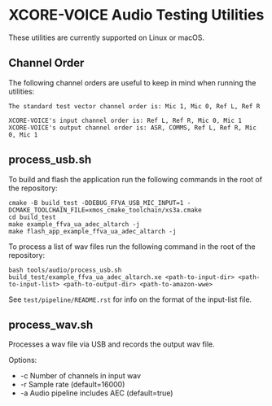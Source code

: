 # XCORE-VOICE Audio Testing Utilities

These utilities are currently supported on Linux or macOS.  

## Channel Order

The following channel orders are useful to keep in mind when running the utilities:

    The standard test vector channel order is: Mic 1, Mic 0, Ref L, Ref R
    
    XCORE-VOICE's input channel order is: Ref L, Ref R, Mic 0, Mic 1
    XCORE-VOICE's output channel order is: ASR, COMMS, Ref L, Ref R, Mic 0, Mic 1

## process_usb.sh

To build and flash the application run the following commands in the root of the repository:

    cmake -B build_test -DDEBUG_FFVA_USB_MIC_INPUT=1 -DCMAKE_TOOLCHAIN_FILE=xmos_cmake_toolchain/xs3a.cmake 
    cd build_test
    make example_ffva_ua_adec_altarch -j
    make flash_app_example_ffva_ua_adec_altarch -j

To process a list of wav files run the following command in the root of the repository:

    bash tools/audio/process_usb.sh build_test/example_ffva_ua_adec_altarch.xe <path-to-input-dir> <path-to-input-list> <path-to-output-dir> <path-to-amazon-wwe>

See `test/pipeline/README.rst` for info on the format of the input-list file.  

## process_wav.sh

Processes a wav file via USB and records the output wav file.  

Options:

- -c   Number of channels in input wav
- -r   Sample rate (default=16000)
- -a   Audio pipeline includes AEC (default=true)



